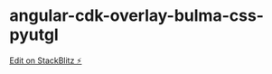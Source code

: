 # angular-cdk-overlay-bulma-css-pyutgl

[Edit on StackBlitz ⚡️](https://stackblitz.com/edit/angular-cdk-overlay-bulma-css-pyutgl)